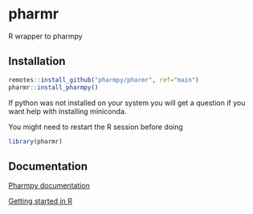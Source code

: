 # pharmr
R wrapper to pharmpy

## Installation

```R
remotes::install_github("pharmpy/pharmr", ref="main")
pharmr::install_pharmpy()
```

If python was not installed on your system you will get a question if you want help with installing miniconda.

You might need to restart the R session before doing

```R
library(pharmr)
```

## Documentation

[Pharmpy documentation](https://pharmpy.github.io)

[Getting started in R](https://pharmpy.github.io/latest/using_r.html#using-r)
